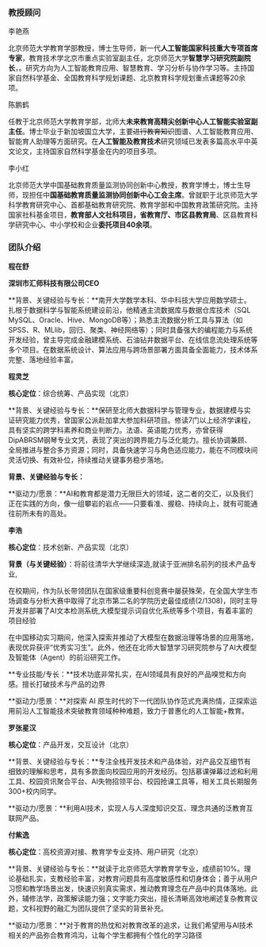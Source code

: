 ### 教授顾问

李艳燕

北京师范大学教育学部教授，博士生导师，新一代**人工智能国家科技重大专项首席专家**，教育技术学北京市重点实验室副主任，北京师范大学**智慧学习研究院副院长**，。研究方向为人工智能教育应用、智慧教育、学习分析与协作学习等。主持国家自然科学基金、全国教育科学规划课题、北京教育科学规划重点课题等20余项。

陈鹏鹤

任教于北京师范大学教育学部，北师大**未来教育高精尖创新中心人工智能实验室副主任**。博士毕业于新加坡国立大学，主要~~进行教育知识~~图谱、人工智能教育应用、智能育人助理等方面研究。在**人工智能及教育技术**研究领域已发表多篇高水平中英文论文，主持国家自然科学基金在内的项目多项。

李小红

北京师范大学中国基础教育质量监测协同创新中心教授，教育学博士，博士生导师，现担任中**国基础教育质量监测协同创新中心工会主席**。曾就职于北京师范大学科学教育研究中心、首都基础教育研究院、教育学部和中国教育政策研究院。主持国家社科基金项目，**教育部人文社科项目，省教育厅、市区县教育局**、区县教育科学研究中心、中小学校和企业**委托项目40余项**。

### 团队介绍

**程在舒**

**深圳市汇师科技有限公司CEO**

**背景、关键经验与专长：**南开大学数学本科、华中科技大学应用数学硕士。扎根于数据科学与智能系统建设前沿，他精通主流数据库与数据仓库技术（SQL MySQL、Oracle、Hive、MongoDB等）；熟悉主流数据分析工具与算法（如 SPSS、R、MLlib，回归、聚类、神经网络等）；同时具备强大的编程能力与系统开发经验，曾主导完成金融建模系统、石油钻井数据平台、在线信息流处理系统等多个项目。在数据系统设计、算法应用与跨场景部署方面具备全面能力，技术体系完整、落地经验丰富。



**程灵芝**

**核心定位**：综合统筹、产品实现（北京）

**背景、关键经验与专长：**保研至北师大数据科学与管理专业，数据建模与实证研究能力优秀，曾国家公派赴加拿大参加科研项目。修读7门以上经济学课程，具有坚实的跨学科素养和商业判断力。法语、英语能力优秀，亦曾获得DipABRSM钢琴专业文凭，表现了突出的跨界能力与泛化能力。擅长协调兼顾、全局推进与整合多方资源；同时，具备快速学习与角色适应能力，能在不同模块间灵活切换、有效补位，持续推动关键事务稳步落地。

**背景、关键经验与专长：**

**驱动力/愿景：**AI和教育都是潜力无限巨大的领域，这二者的交汇，以及我们正在实践的方向，像一组攀岩的岩点——只要看准、握稳、持续向上，就有可能通往前所未有的高处。



**李浩**

**核心定位**：技术创新、产品实现（北京）

**背景（与关键经验）**：将前往清华大学继续深造,就读于亚洲排名前列的技术产品专业,

在校期间，作为队长带领团队在国家级重要科创竞赛中屡获殊荣，在全国大学生市场调查与分析大赛中取得了北京市第二名的学院历史最佳成绩(2/1308)，同时主导开发并部署了AI文本检测系统,大模型提示词自优化系统等多个项目，有着丰富的项目经验

在中国移动实习期间，他深入探索并推动了大模型在数据治理等场景的应用落地，表现优异获评“优秀实习生”。此外，他还在北师大智慧学习研究院参与了AI大模型及智能体（Agent）的前沿研究工作。

**专业技能/专长：**技术功底非常扎实，在AI领域具有良好的产品嗅觉和方向感。擅长打破技术与产品的边界

**驱动力/愿景：**对探索 AI 原生时代的下一代团队协作范式充满热情，正探索运用前沿人工智能技术突破教育领域种种难题，致力于普惠化的人工智能+教育。



**罗张星汉**

**核心定位**：产品开发，交互设计（北京）

**背景、关键经验与专长：**专注全栈开发技术和产品体验，对产品交互细节有细致的理解和思考，具有多款面向校园应用的开发经历。包括慕课弹幕过滤和利用工具、校园资讯聚合平台、AI失物招领平台、校园抢课工具等，相关工具长期服务300+校内同学。

**驱动力/愿景：**利用AI技术，实现人与人深度知识交互、理念共通的泛教育互联网产品。



**付紫逸**

**核心定位**：高校资源对接、教育学专业支持、用户研究（北京）

**背景、关键经验与专长：**就读于北京师范大学教育学专业，成绩前10%。理论基础扎实，支教经验丰富，对教育问题具有高度敏感性和切身体会；善于从用户习惯和教学场景出发，快速识别真实需求，推动教育理念在产品中的具体落地。此外，辅修法学，政策解读能力强；文字能力突出，擅长清晰高效地阐述复杂教育议题，文科视野的融汇为团队提供了坚实的背景补充。

**驱动力/愿景：**对于教育的热忱和对教育改革的追求，让我们希望用与AI技术相关的产品弥合教育鸿沟，让每个学生都拥有个性化的学习路径

